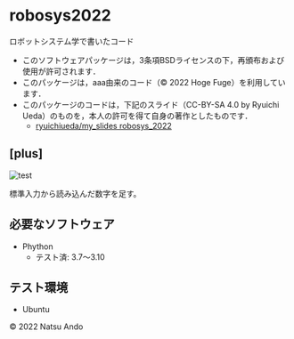 # robosys2022
ロボットシステム学で書いたコード

  * このソフトウェアパッケージは，3条項BSDライセンスの下，再頒布および使用が許可されます．
  * このパッケージは，aaa由来のコード（© 2022 Hoge Fuge）を利用しています．
  * このパッケージのコードは，下記のスライド（CC-BY-SA 4.0 by Ryuichi Ueda）のものを，本人の許可を得て自身の著作としたものです．
      * [ryuichiueda/my_slides robosys_2022](https://github.com/ryuichiueda/my_slides/tree/master/robosys_2022)

## [plus]
![test](https://github.com/ando72000/robosys2022/actions/workflows/test.yml/badge.svg)

標準入力から読み込んだ数字を足す。

## 必要なソフトウェア
* Phython
  * テスト済: 3.7～3.10

## テスト環境
* Ubuntu

© 2022 Natsu Ando

